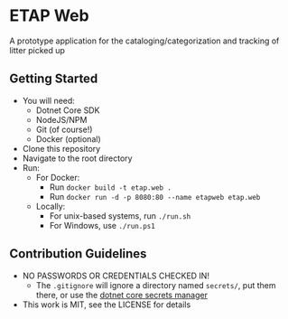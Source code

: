 # ETAP Web
A prototype application for the cataloging/categorization and tracking of litter picked up

## Getting Started
- You will need:
    - Dotnet Core SDK
    - NodeJS/NPM
    - Git (of course!)
    - Docker (optional)
- Clone this repository
- Navigate to the root directory
- Run:
    - For Docker: 
        - Run `docker build -t etap.web .`
        - Run `docker run -d -p 8080:80 --name etapweb etap.web`
    - Locally:
        - For unix-based systems, run `./run.sh`
        - For Windows, use `./run.ps1`

## Contribution Guidelines
- NO PASSWORDS OR CREDENTIALS CHECKED IN!
    - The `.gitignore` will ignore a directory named `secrets/`, put them there, or use the [dotnet core secrets manager](https://docs.microsoft.com/en-us/aspnet/core/security/app-secrets?view=aspnetcore-2.1&tabs=macos)
- This work is MIT, see the LICENSE for details